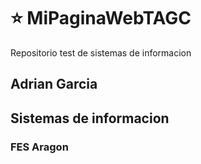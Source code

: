 # &#x2B50; MiPaginaWebTAGC
Repositorio test de sistemas de informacion

## Adrian Garcia

## Sistemas de informacion
### FES Aragon

